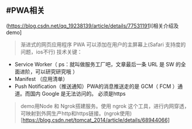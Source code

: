 #PWA相关
---
(https://blog.csdn.net/qq_19238139/article/details/77531191)[相关介绍及demo]
>渐进式的网页应用程序
PWA 可以添加在用户的主屏幕上(Safari 支持度的问题，ios不行)
技术关键：
* Service Worker（ ps：就叫做服务工厂吧，文章最后一条 URL 是 SW 的全面进阶，可以研究研究哦 ）
* Manifest （应用清单）
* Push Notification（推送通知）PWA的消息推送走的是 GCM（ FCM ）通道。而国内 Google 是无法访问的。
必须是https  
>demo用Node 和 Ngrok搭建服务。使用 ngrok 这个工具，进行内网穿透，可映射到外网生产http和https链接。(ngrok使用)[https://blog.csdn.net/tomcat_2014/article/details/68944066]
